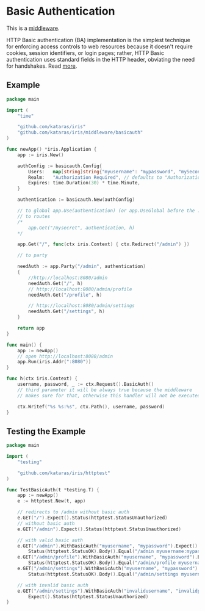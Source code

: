 # Basic Authentication

This is a [middleware](https://github.com/kataras/iris/tree/master/middleware/basicauth).

HTTP Basic authentication (BA) implementation is the simplest technique for enforcing access controls to web resources because it doesn't require cookies, session identifiers, or login pages; rather, HTTP Basic authentication uses standard fields in the HTTP header, obviating the need for handshakes. Read [more](https://en.wikipedia.org/wiki/Basic_access_authentication).

## Example

```go
package main

import (
	"time"

	"github.com/kataras/iris"
	"github.com/kataras/iris/middleware/basicauth"
)

func newApp() *iris.Application {
	app := iris.New()

	authConfig := basicauth.Config{
		Users:   map[string]string{"myusername": "mypassword", "mySecondusername": "mySecondpassword"},
		Realm:   "Authorization Required", // defaults to "Authorization Required"
		Expires: time.Duration(30) * time.Minute,
	}

	authentication := basicauth.New(authConfig)

	// to global app.Use(authentication) (or app.UseGlobal before the .Run)
	// to routes
	/*
		app.Get("/mysecret", authentication, h)
	*/

	app.Get("/", func(ctx iris.Context) { ctx.Redirect("/admin") })

	// to party

	needAuth := app.Party("/admin", authentication)
	{
		//http://localhost:8080/admin
		needAuth.Get("/", h)
		// http://localhost:8080/admin/profile
		needAuth.Get("/profile", h)

		// http://localhost:8080/admin/settings
		needAuth.Get("/settings", h)
	}

	return app
}

func main() {
	app := newApp()
	// open http://localhost:8080/admin
	app.Run(iris.Addr(":8080"))
}

func h(ctx iris.Context) {
	username, password, _ := ctx.Request().BasicAuth()
	// third parameter it will be always true because the middleware
	// makes sure for that, otherwise this handler will not be executed.

	ctx.Writef("%s %s:%s", ctx.Path(), username, password)
}
```

## Testing the Example

```go
package main

import (
	"testing"

	"github.com/kataras/iris/httptest"
)

func TestBasicAuth(t *testing.T) {
	app := newApp()
	e := httptest.New(t, app)

	// redirects to /admin without basic auth
	e.GET("/").Expect().Status(httptest.StatusUnauthorized)
	// without basic auth
	e.GET("/admin").Expect().Status(httptest.StatusUnauthorized)

	// with valid basic auth
	e.GET("/admin").WithBasicAuth("myusername", "mypassword").Expect().
		Status(httptest.StatusOK).Body().Equal("/admin myusername:mypassword")
	e.GET("/admin/profile").WithBasicAuth("myusername", "mypassword").Expect().
		Status(httptest.StatusOK).Body().Equal("/admin/profile myusername:mypassword")
	e.GET("/admin/settings").WithBasicAuth("myusername", "mypassword").Expect().
		Status(httptest.StatusOK).Body().Equal("/admin/settings myusername:mypassword")

	// with invalid basic auth
	e.GET("/admin/settings").WithBasicAuth("invalidusername", "invalidpassword").
		Expect().Status(httptest.StatusUnauthorized)
}

```